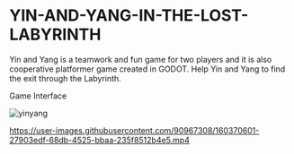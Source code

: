 # YIN-AND-YANG-IN-THE-LOST-LABYRINTH
Yin and Yang is a teamwork and fun game for two players and it is also cooperative platformer game created in GODOT. Help Yin and Yang to find the exit through the Labyrinth.

Game Interface


![yinyang](https://user-images.githubusercontent.com/90967308/160370556-b88db389-6c11-4ee6-a4bc-a862e8434e9e.png)




https://user-images.githubusercontent.com/90967308/160370601-27903edf-68db-4525-bbaa-235f8512b4e5.mp4

